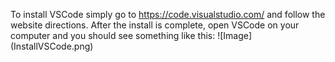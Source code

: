 To install VSCode simply go to  https://code.visualstudio.com/ and follow the website directions. 
After the install is complete, open VSCode on your computer and you should see something like this:
![Image] (InstallVSCode.png) 
